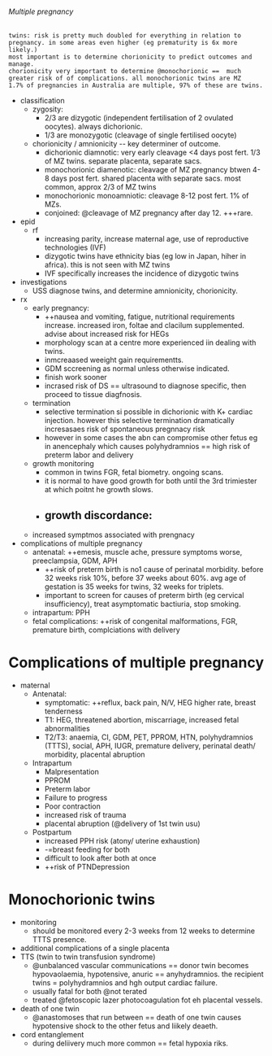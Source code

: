###### Multiple pregnancy
    twins: risk is pretty much doubled for everything in relation to pregnancy. in some areas even higher (eg prematurity is 6x more likely.)
    most important is to determine chorionicity to predict outcomes and manage.
    chorionicity very important to determine @monochorionic ==  much greater risk of of complications. all monochorionic twins are MZ
    1.7% of pregnancies in Australia are multiple, 97% of these are twins.
- classification
    + zygosity:
        * 2/3 are dizygotic (independent fertilisation of 2 ovulated oocytes). always dichorionic.
        * 1/3 are monozygotic (cleavage of single fertilised oocyte)
    + chorionicity / amnionicity -- key determiner of outcome.
        * dichorionic diamnotic: very early cleavage <4 days post fert. 1/3 of MZ twins. separate placenta, separate sacs.
        * monochorionic diamenotic: cleavage of MZ pregnancy btwen 4-8 days post fert. shared placenta with separate sacs. most common, approx 2/3 of MZ twins
        * monochorionic monoamniotic: cleavage 8-12 post fert. 1% of MZs. 
        * conjoined: @cleavage of MZ pregnancy after day 12. +++rare. 
- epid
    + rf
        * increasing parity, increase maternal age, use of reproductive technologies (IVF)
        * dizygotic twins have ethnicity bias (eg low in Japan, hiher in africa). this is not seen with MZ twins
        * IVF specifically increases the incidence of dizygotic twins
- investigations
    + USS diagnose twins, and determine amnionicity, chorionicity. 
- rx
    + early pregnancy:
        * ++nausea and vomiting, fatigue, nutritional requirements increase. increased iron, foltae and clacilum supplemented. advise about increased risk for HEGs
        * morphology scan at a centre more experienced iin dealing with twins.
        * inmcreaased weeight gain requirementts.
        * GDM sccreening as normal unless otherwise indicated.
        * finish work sooner
        * incrased risk of DS == ultrasound to diagnose specific, then proceed to tissue diagfnosis.
    + termination
        * selective termination si possible in dichorionic with K+ cardiac injection. however this selective termination dramatically incresasaes risk of spontaneous pregnnacy risk 
        * however in some cases the abn can compromise other fetus eg in anencephaly which causes polyhydramnios == high risk of preterm labor and delivery
    + growth monitoring
        * common in twins FGR, fetal biometry. ongoing scans.
        * it is normal to have good growth for both until the 3rd trimiester at which poitnt he growth slows.
        * growth discordance:
            - 
    + increased symptmos associated with prengnacy
- complications of multiple pregnancy
    + antenatal: ++emesis, muscle ache, pressure symptoms worse, preeclampsia, GDM, APH
        * ++risk of preterm birth is no1 cause of perinatal morbidity. before 32 weeks risk 10%, before 37 weeks about 60%. avg age of gestation is 35 weeks for twins, 32 weeks for triplets.
        * important to screen for causes of preterm birth (eg cervical insufficiency), treat asymptomatic bactiuria, stop smoking. 
    + intrapartum: PPH
    + fetal complications: ++risk of congenital malformations, FGR, premature birth, complciations with delivery

# Complications of multiple pregnancy
- maternal
    + Antenatal:
        * symptomatic: ++reflux, back pain, N/V, HEG higher rate, breast tenderness
        * T1: HEG, threatened abortion, miscarriage, increased fetal abnormalities
        * T2/T3: anaemia, CI, GDM, PET, PPROM, HTN, polyhydramnios (TTTS), social, APH, IUGR, premature delivery, perinatal death/ morbidity, placental abruption
    + Intrapartum
        * Malpresentation
        * PPROM
        * Preterm labor
        * Failure to progress
        * Poor contraction
        * increased risk of trauma
        * placental abruption (@delivery of 1st twin usu)
    + Postpartum
        * increased PPH risk (atony/ uterine exhaustion)
        * -=breast feeding for both 
        * difficult to look after both at once
        * ++risk of PTNDepression

# Monochorionic twins
- monitoring
    + should be monitored every 2-3 weeks from 12 weeks to determine TTTS presence.
- additional complications of a single placenta
- TTS (twin to twin transfusion syndrome)
    + @unbalanced vascular communications == donor twin becomes hypovaolaemia, hypotensive, anuric == anyhydramnios. the recipient twins = polyhydramnios and hgh output cardiac failure. 
    + usually fatal for both @not terated
    + treated @fetoscopic lazer photocoagulation fot eh placental vessels. 
- death of one twin
    + @anastomoses that run between == death of one twin causes hypotensive shock to the other fetus and liikely deaeth.
- cord entanglement 
    + during deliivery much more common == fetal hypoxia riks.
